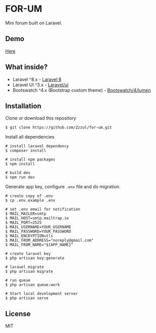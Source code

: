 # FOR-UM
Mini forum built on Laravel.

## Demo
[Here](https://laravel-for-um.herokuapp.com/)

## What inside?
- Laravel ^8.x - [Laravel 8](https://laravel.com/docs/8.x)
- Laravel UI ^3.x - [Laravel/ui](https://github.com/laravel/ui/tree/3.x)
- Bootswatch ^4.x (Bootstrap custom theme) - [Bootswatch/4/lumen](https://bootswatch.com/4/lumen/)

## Installation
Clone or download this repository
```shell
$ git clone https://github.com/Zzzul/for-um.git
```

Install all dependencies
```shell
# install laravel dependency
$ composer install

# install npm packages
$ npm install

# build dev 
$ npm run dev
```

Generate app key, configure `.env` file and do migration.
```shell
# create copy of .env
$ cp .env.example .env

# set .env email for notification 
$ MAIL_MAILER=smtp
$ MAIL_HOST=smtp.mailtrap.io
$ MAIL_PORT=2525
$ MAIL_USERNAME=YOUR_USERNAME
$ MAIL_PASSWORD=YOUR_PASSWORD
$ MAIL_ENCRYPTION=tls
$ MAIL_FROM_ADDRESS="noreply@gmail.com"
$ MAIL_FROM_NAME="${APP_NAME}"

# create laravel key
$ php artisan key:generate

# laravel migrate
$ php artisan migrate

# run queue
$ php artisan queue:work

# Start local development server
$ php artisan serve
```

## License
MIT
